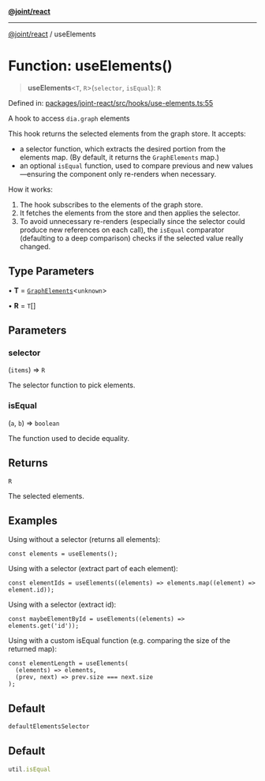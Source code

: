 [**@joint/react**](../README.md)

***

[@joint/react](../README.md) / useElements

# Function: useElements()

> **useElements**\<`T`, `R`\>(`selector`, `isEqual`): `R`

Defined in: [packages/joint-react/src/hooks/use-elements.ts:55](https://github.com/samuelgja/joint/blob/main/packages/joint-react/src/hooks/use-elements.ts#L55)

A hook to access `dia.graph` elements

This hook returns the selected elements from the graph store. It accepts:
 - a selector function, which extracts the desired portion from the elements map.
   (By default, it returns the `GraphElements` map.)
 - an optional `isEqual` function, used to compare previous and new values—ensuring
   the component only re-renders when necessary.

How it works:
1. The hook subscribes to the elements of the graph store.
2. It fetches the elements from the store and then applies the selector.
3. To avoid unnecessary re-renders (especially since the selector could produce new
   references on each call), the `isEqual` comparator (defaulting to a deep comparison)
   checks if the selected value really changed.

## Type Parameters

• **T** = [`GraphElements`](../classes/GraphElements.md)\<`unknown`\>

• **R** = `T`[]

## Parameters

### selector

(`items`) => `R`

The selector function to pick elements.

### isEqual

(`a`, `b`) => `boolean`

The function used to decide equality.

## Returns

`R`

The selected elements.

## Examples

Using without a selector (returns all elements):
```tsx
const elements = useElements();
```

Using with a selector (extract part of each element):
```tsx
const elementIds = useElements((elements) => elements.map((element) => element.id));
```

Using with a selector (extract id):
```tsx
const maybeElementById = useElements((elements) => elements.get('id'));
```

Using with a custom isEqual function (e.g. comparing the size of the returned map):
```tsx
const elementLength = useElements(
  (elements) => elements,
  (prev, next) => prev.size === next.size
);
```

## Default

```ts
defaultElementsSelector
```

## Default

```ts
util.isEqual
```
